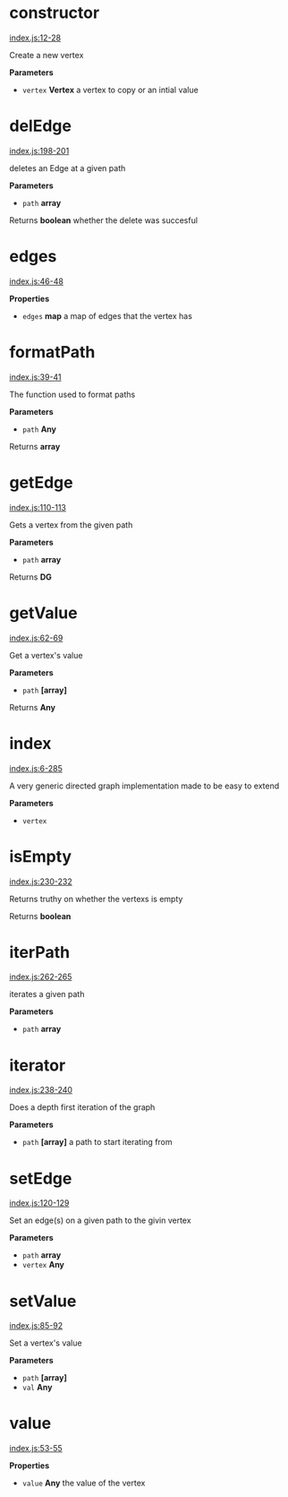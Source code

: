 # constructor

[index.js:12-28](https://github.com/wanderer/generic-digraph/blob/d69b4a97d72bc034ba52769019bff7697f7e9f20/index.js#L12-L28 "Source code on GitHub")

Create a new vertex

**Parameters**

-   `vertex` **Vertex** a vertex to copy or an intial value

# delEdge

[index.js:198-201](https://github.com/wanderer/generic-digraph/blob/d69b4a97d72bc034ba52769019bff7697f7e9f20/index.js#L198-L201 "Source code on GitHub")

deletes an Edge at a given path

**Parameters**

-   `path` **array** 

Returns **boolean** whether the delete was succesful

# edges

[index.js:46-48](https://github.com/wanderer/generic-digraph/blob/d69b4a97d72bc034ba52769019bff7697f7e9f20/index.js#L46-L48 "Source code on GitHub")

**Properties**

-   `edges` **map** a map of edges that the vertex has

# formatPath

[index.js:39-41](https://github.com/wanderer/generic-digraph/blob/d69b4a97d72bc034ba52769019bff7697f7e9f20/index.js#L39-L41 "Source code on GitHub")

The function used to format paths

**Parameters**

-   `path` **Any** 

Returns **array** 

# getEdge

[index.js:110-113](https://github.com/wanderer/generic-digraph/blob/d69b4a97d72bc034ba52769019bff7697f7e9f20/index.js#L110-L113 "Source code on GitHub")

Gets a vertex from the given path

**Parameters**

-   `path` **array** 

Returns **DG** 

# getValue

[index.js:62-69](https://github.com/wanderer/generic-digraph/blob/d69b4a97d72bc034ba52769019bff7697f7e9f20/index.js#L62-L69 "Source code on GitHub")

Get a vertex's value

**Parameters**

-   `path` **[array]** 

Returns **Any** 

# index

[index.js:6-285](https://github.com/wanderer/generic-digraph/blob/d69b4a97d72bc034ba52769019bff7697f7e9f20/index.js#L6-L285 "Source code on GitHub")

A very generic directed graph implementation made to be easy to extend

**Parameters**

-   `vertex`  

# isEmpty

[index.js:230-232](https://github.com/wanderer/generic-digraph/blob/d69b4a97d72bc034ba52769019bff7697f7e9f20/index.js#L230-L232 "Source code on GitHub")

Returns truthy on whether the vertexs is empty

Returns **boolean** 

# iterPath

[index.js:262-265](https://github.com/wanderer/generic-digraph/blob/d69b4a97d72bc034ba52769019bff7697f7e9f20/index.js#L262-L265 "Source code on GitHub")

iterates a given path

**Parameters**

-   `path` **array** 

# iterator

[index.js:238-240](https://github.com/wanderer/generic-digraph/blob/d69b4a97d72bc034ba52769019bff7697f7e9f20/index.js#L238-L240 "Source code on GitHub")

Does a depth first iteration of the graph

**Parameters**

-   `path` **[array]** a path to start iterating from

# setEdge

[index.js:120-129](https://github.com/wanderer/generic-digraph/blob/d69b4a97d72bc034ba52769019bff7697f7e9f20/index.js#L120-L129 "Source code on GitHub")

Set an edge(s) on a given path to the givin vertex

**Parameters**

-   `path` **array** 
-   `vertex` **Any** 

# setValue

[index.js:85-92](https://github.com/wanderer/generic-digraph/blob/d69b4a97d72bc034ba52769019bff7697f7e9f20/index.js#L85-L92 "Source code on GitHub")

Set a vertex's value

**Parameters**

-   `path` **[array]** 
-   `val` **Any** 

# value

[index.js:53-55](https://github.com/wanderer/generic-digraph/blob/d69b4a97d72bc034ba52769019bff7697f7e9f20/index.js#L53-L55 "Source code on GitHub")

**Properties**

-   `value` **Any** the value of the vertex
